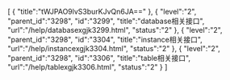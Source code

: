 [
	{
		"title":"tWJPAO9lvS3burKJvQn6JA=="
	},
	{
		"level":"2",
		"parent_id":"3298",
		"id":"3299",
		"title":"database相关接口",
		"url":"/help/databasexgjk3299.html",
		"status":"2"
	},
	{
		"level":"2",
		"parent_id":"3298",
		"id":"3304",
		"title":"instance相关接口",
		"url":"/help/instancexgjk3304.html",
		"status":"2"
	},
	{
		"level":"2",
		"parent_id":"3298",
		"id":"3306",
		"title":"table相关接口",
		"url":"/help/tablexgjk3306.html",
		"status":"2"
	}
]